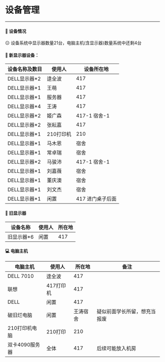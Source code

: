 # 设备管理

------
#### 🚀 设备情况

😐 设备系统中显示器数量21台，电脑主机(含显示器)数量系统中还剩4台


#### 🏅️ 新显示器设备：

| 设备名称及数目 | 使用人    | 设备所在地                                    |
| -------------- | --------- | ------------------------------------------ |
| DELL显示器*2   | 逯全波    | 417                                         |
| DELL显示器*1   | 王萌      | 417                                         |
| DELL显示器*1   | 服务器    | 417                                         |
| DELL显示器*4   | 王涛      | 417                                         |
| DELL显示器*2   | 姬广森    | 417-1   宿舍-1                              |
| DELL显示器*2   | 张耘嘉    | 417                                         |
| DELL显示器*1   | 210打印机 | 210                                         |
| DELL显示器*1   | 马木恩    | 宿舍                                        |
| DELL显示器*1   | 常卓瑞    | 宿舍                                        |
| DELL显示器*2   | 马骏沛    | 417-1  宿舍-1                               |
| DELL显示器*1   | 刘嘉薇    | 宿舍                                        |
| DELL显示器*1   | 董庆澳    | 宿舍                                        |
| DELL显示器*1   | 刘文杰    | 宿舍                                        |
| DELL显示器*1   | 闲置      | 417  进门桌子后面                            |

#### 👀 旧显示器

| 设备名称  | 使用人 | 所在地 |
| -------- | ------ | ------ |
| 旧显示器*6 | 闲置   | 417    |



#### 💻 电脑主机

| 电脑主机       | 使用人    | 所在地 |备注|
| -------------- | --------- | ------ |------------------------ |
| DELL 7010      | 逯全波    | 417    |                          |
| 联想           | 417打印机 | 417    |                          |
| DELL           | 闲置      | 417    |                         |
| 破旧烂电脑     | 闲置      |王涛宿舍| 疑似前面学长所留，想充当报废|
| 210打印机电脑  | 210打印   | 210    |                          |
| 双卡4090服务器 | 全体      | 417    |   后续可能放入机房        |

